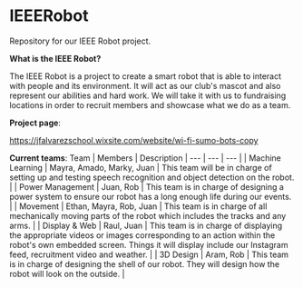 # IEEERobot
Repository for our IEEE Robot project.

__What is the IEEE Robot?__

The IEEE Robot is a project to create a smart robot that is able to interact with people and its environment. 
It will act as our club's mascot and also represent our abilities and hard work.
We will take it with us to fundraising locations in order to recruit members and showcase what we do as a team.

**Project page**:

https://jfalvarezschool.wixsite.com/website/wi-fi-sumo-bots-copy


**Current teams**:
Team | Members | Description
| --- | --- | --- |
| Machine Learning | Mayra, Amado, Marky, Juan | This team will be in charge of setting up and testing speech recognition and object detection on the robot. |
| Power Management | Juan, Rob | This team is in charge of designing a power system to ensure our robot has a long enough life during our events. |
| Movement | Ethan, Mayra, Rob, Juan | This team is in charge of all mechanically moving parts of the robot which includes the tracks and any arms. |
| Display & Web | Raul, Juan | This team is in charge of displaying the appropriate videos or images corresponding to an action within the robot's own embedded screen. Things it will display include our Instagram feed, recruitment video and weather. |
| 3D Design | Aram, Rob | This team is in charge of designing the shell of our robot. They will design how the robot will look on the outside. |

